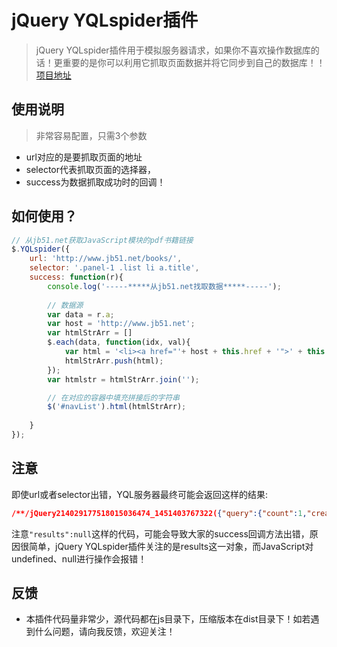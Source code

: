 # jQuery YQLspider插件
> jQuery YQLspider插件用于模拟服务器请求，如果你不喜欢操作数据库的话！更重要的是你可以利用它抓取页面数据并将它同步到自己的数据库！！[项目地址](http://devtip.github.io/YQLspider/index.html)


## 使用说明
> 非常容易配置，只需3个参数
- url对应的是要抓取页面的地址
- selector代表抓取页面的选择器，
- success为数据抓取成功时的回调！



## 如何使用？
``` javascript
// 从jb51.net获取JavaScript模块的pdf书籍链接
$.YQLspider({
	url: 'http://www.jb51.net/books/',
	selector: '.panel-1 .list li a.title',
	success: function(r){
		console.log('-----*****从jb51.net找取数据*****-----');
		
		// 数据源
		var data = r.a;
		var host = 'http://www.jb51.net';
		var htmlStrArr = []
		$.each(data, function(idx, val){
			var html = '<li><a href="'+ host + this.href + '">' + this.title + '</a></li>';
			htmlStrArr.push(html);
		});
		var htmlstr = htmlStrArr.join('');

		// 在对应的容器中填充拼接后的字符串
		$('#navList').html(htmlStrArr);
		
	}
});
```


## 注意
即使url或者selector出错，YQL服务器最终可能会返回这样的结果:

``` json
/**/jQuery214029177518015036474_1451403767322({"query":{"count":1,"created":"2015-12-29T15:42:58Z","lang":"en-US","results":{"results":null}}}});
```


注意`"results":null`这样的代码，可能会导致大家的success回调方法出错，原因很简单，jQuery YQLspider插件关注的是results这一对象，而JavaScript对undefined、null进行操作会报错！


## 反馈
- 本插件代码量非常少，源代码都在js目录下，压缩版本在dist目录下！如若遇到什么问题，请向我反馈，欢迎关注！